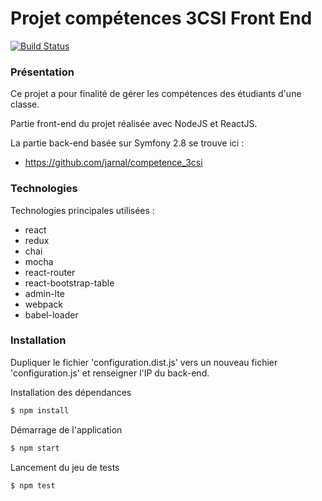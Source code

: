 # Projet compétences 3CSI Front End

[![Build Status](https://travis-ci.org/Glognus/competences_3csi_frontend.svg?branch=master)](https://travis-ci.org/Glognus/competences_3csi_frontend)

### Présentation

Ce projet a pour finalité de gérer les compétences des étudiants d'une classe.

Partie front-end du projet réalisée avec NodeJS et ReactJS.

La partie back-end basée sur Symfony 2.8 se trouve ici : 
* https://github.com/jarnal/competence_3csi

### Technologies

Technologies principales utilisées :

* react
* redux
* chai
* mocha
* react-router
* react-bootstrap-table
* admin-lte
* webpack
* babel-loader

### Installation

Dupliquer le fichier 'configuration.dist.js' vers un nouveau fichier 'configuration.js' et renseigner l'IP du back-end.

Installation des dépendances

```sh
$ npm install
```

Démarrage de l'application
```sh
$ npm start
```

Lancement du jeu de tests
```sh
$ npm test
```